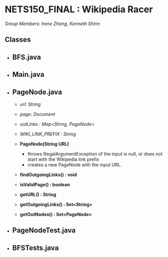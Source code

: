 # NETS150_FINAL : Wikipedia Racer
_Group Members: Irene Zhang, Kenneth Shinn_
## Classes
* **BFS.java**
  -
* **Main.java**
  -
* **PageNode.java**
  -
  * *url: String*
  * *page: Document*
  * *outLinks : Map\<String, PageNode\>*
  * *WIKI\_LINK\_PREFIX : String*
  
  * **PageNode(String URL)**
    * throws IllegalArgumentException of the input is null, or does not start with the Wikipedia link prefix
    * creates a new PageNode with the input URL.
  * **findOutgoingLinks() : void**
  * **isValidPage() : boolean**
  * **getURL() : String**
  * **getOutgoingLinks() : Set\<String\>**
  * **getOutNodes() : Set\<PageNode\>**
* **PageNodeTest.java**
  -
* **BFSTests.java**
  -
